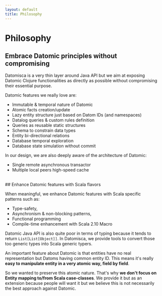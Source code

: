 ```yaml
---
layout: default
title: Philosophy
---
```


# <a name="philosophy">Philosophy</a>

## <a name="philosophy-embrace">Embrace Datomic principles without compromising</a>
Datomisca is a very thin layer around Java API but we aim at exposing Datomic Clojure functionalities as directly as possible without compromising their essential purpose.

Datomic features we really love are:

- Immutable & temporal nature of Datomic
- Atomic facts creation/update
- Lazy entity structure just based on Datom IDs (and namespaces)
- Datalog queries & custom rules definition
- Queries as reusable static structures
- Schema to constrain data types
- Entity bi-directional relations
- Database temporal exploration
- Database state simulation without commit

In our design, we are also deeply aware of the architecture of Datomic:

- Single remote asynchronous transactor
- Multiple local peers high-speed cache


<br/>
## <a name="philosophy-enhance">Enhance Datomic features with Scala flavors</a>

When meaningful, we enhance Datomic features with Scala specific patterns such as:

- Type-safety, 
- Asynchronism & non-blocking patterns, 
- Functional programming
- Compile-time enhancement with Scala 2.10 Macro

Datomic Java API is also quite poor in terms of typing because it tends to return `List[List[Object]]`. In Datomisca, we provide tools to convert those too generic types into Scala generic typers.

An important feature about Datomic is that entities have no real representation but Datoms having common entity ID. This means it's really **easy to manipulate entity in a very atomic way, field by field**.  

So we wanted to preserve this atomic nature. That's why **we don't focus on Entity mapping to/from Scala case-classes**. We provide it but as an extension because people will want it but we believe this is not necessarily the best approach against Datomic.
